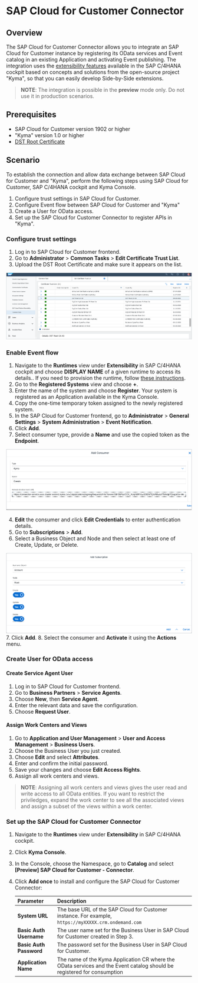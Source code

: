 # SAP Cloud for Customer Connector

## Overview


The SAP Cloud for Customer Connector allows you to integrate an SAP Cloud for Customer instance by registering its OData services and Event catalog in an existing Application and activating Event publishing. The integration uses the [extensibility features](https://help.sap.com/viewer/0815bc232f5140bba54a58ab15c82e99/Current/en-US/9ed15aa6eac34b948693955da0c90174.html) available in the SAP C/4HANA cockpit based on concepts and solutions from the open-source project "Kyma", so that you can easily develop Side-by-Side extensions. 

> **NOTE**: The integration is possible in the **preview** mode only. Do not use it in production scenarios.

## Prerequisites
* SAP Cloud for Customer version 1902 or higher
* "Kyma" version 1.0 or higher
* [DST Root Certificate](https://www.identrust.com/dst-root-ca-x3)


## Scenario 

To establish the connection and allow data exchange between SAP Cloud for Customer and "Kyma", perform the following steps using SAP Cloud for Customer, SAP C/4HANA cockpit and Kyma Console.


1. Configure trust settings in SAP Cloud for Customer.
2. Configure Event flow between SAP Cloud for Customer and "Kyma"
3. Create a User for OData access.
4. Set up the SAP Cloud for Customer Connector to register APIs in "Kyma".


### Configure trust settings

1. Log in to SAP Cloud for Customer frontend.
2. Go to **Administrator** > **Common Tasks** > **Edit Certificate Trust List**.
3. Upload the DST Root Certificate and make sure it appears on the list.

![Trust Certificate](assets/trust-certificate.png)

### Enable Event flow

1. Navigate to the **Runtimes** view under **Extensibility** in SAP C/4HANA cockpit and choose **DISPLAY NAME** of a given runtime to access its details.. If you need to provision the runtime, follow [these instructions](https://help.sap.com/viewer/dbce7cc5e9e3469c84849d35e777fe0b/Current/en-US/0bb50b27d76d4113ac32655f31777662.html).
2. Go to the **Registered Systems** view and choose **+**.
4. Enter the name of the system and choose **Register**. Your system is registered as an Application available in the Kyma Console. 
5. Copy the one-time temporary token assigned to the newly registered system.
7. In the SAP Cloud for Customer frontend, go to **Administrator** > **General Settings** > **System Administration** > **Event Notification**.
2. Click **Add**.
3. Select consumer type, provide a **Name** and use the copied token as the **Endpoint**.

![Add Consumer](assets/add-consumer.png)

4. **Edit** the consumer and click **Edit Credentials** to enter authentication details.
5. Go to **Subscriptions** > **Add**.
6. Select a Business Object and Node and then select at least one of Create, Update, or Delete.

![Add Subscription](assets/add-subscription.png)
7. Click **Add**.
8. Select the consumer and **Activate** it using the **Actions** menu.

### Create User for OData access

#### Create Service Agent User

1. Log in to SAP Cloud for Customer frontend.
2. Go to **Business Partners** > **Service Agents**.
3. Choose **New**, then **Service Agent**.
4. Enter the relevant data and save the configuration.
5. Choose **Request User**.

#### Assign Work Centers and Views

1. Go to **Application and User Management** > **User and Access Management** >  **Business Users**.
2. Choose the Business User you just created.
3. Choose **Edit** and select **Attributes**.
4. Enter and confirm the initial password.
5. Save your changes and choose **Edit Access Rights**.
6. Assign all work centers and views.

> **NOTE**: Assigning all work centers and views gives the user read and write access to all OData entities. If you want to restrict the priviledges, expand the work center to see all the associated views and assign a subset of the views within a work center.

### Set up the SAP Cloud for Customer Connector 

1. Navigate to the **Runtimes** view under **Extensibility** in SAP C/4HANA cockpit.
3. Click **Kyma Console**.
4. In the Console, choose the Namespace, go to **Catalog** and select **[Preview] SAP Cloud for Customer - Connector**.
5. Click **Add once** to install and configure the SAP Cloud for Customer Connector:

    Parameter | Description |
    |---|---|
    |**System URL**|The base URL of the SAP Cloud for Customer instance. For example, `https://myXXXXX.crm.ondemand.com` |
    |**Basic Auth Username** |The user name set for the Business User in SAP Cloud for Customer created in Step 3.|
    |**Basic Auth Password** |The password set for the Business User in SAP Cloud for Customer.|
    |**Application Name**   |The name of the Kyma Application CR where the OData services and the Event catalog should be registered for consumption|
